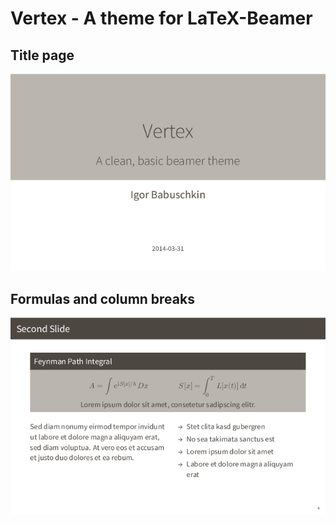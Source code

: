 
# Vertex - A theme for LaTeX-Beamer

## Title page
![title page](./demo.png)

## Formulas and column breaks
![formula block](./demo-block.png)

